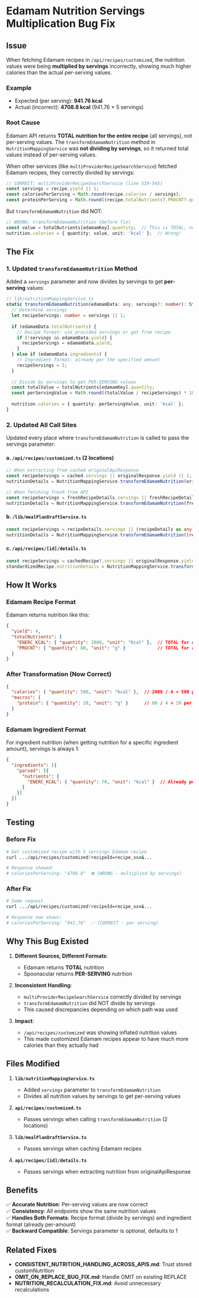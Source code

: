 # Edamam Nutrition Servings Multiplication Bug Fix

## Issue
When fetching Edamam recipes in `/api/recipes/customized`, the nutrition values were being **multiplied by servings** incorrectly, showing much higher calories than the actual per-serving values.

### Example
- Expected (per serving): **941.76 kcal**
- Actual (incorrect): **4708.8 kcal** (941.76 × 5 servings)

### Root Cause
Edamam API returns **TOTAL nutrition for the entire recipe** (all servings), not per-serving values. The `transformEdamamNutrition` method in `NutritionMappingService` was **not dividing by servings**, so it returned total values instead of per-serving values.

When other services (like `multiProviderRecipeSearchService`) fetched Edamam recipes, they correctly divided by servings:

```typescript
// CORRECT: multiProviderRecipeSearchService (line 539-545)
const servings = recipe.yield || 1;
const caloriesPerServing = Math.round(recipe.calories / servings);
const proteinPerServing = Math.round((recipe.totalNutrients?.PROCNT?.quantity || 0) / servings * 10) / 10;
```

But `transformEdamamNutrition` did NOT:

```typescript
// WRONG: transformEdamamNutrition (before fix)
const value = totalNutrients[edamamKey].quantity;  // This is TOTAL, not per-serving
nutrition.calories = { quantity: value, unit: 'kcal' };  // Wrong!
```

## The Fix

### 1. Updated `transformEdamamNutrition` Method

Added a `servings` parameter and now divides by servings to get **per-serving** values:

```typescript
// lib/nutritionMappingService.ts
static transformEdamamNutrition(edamamData: any, servings?: number): StandardizedNutrition {
  // Determine servings
  let recipeServings: number = servings || 1;
  
  if (edamamData.totalNutrients) {
    // Recipe format: use provided servings or get from recipe
    if (!servings && edamamData.yield) {
      recipeServings = edamamData.yield;
    }
  } else if (edamamData.ingredients) {
    // Ingredient format: already per the specified amount
    recipeServings = 1;
  }
  
  // Divide by servings to get PER-SERVING values
  const totalValue = totalNutrients[edamamKey].quantity;
  const perServingValue = Math.round((totalValue / recipeServings) * 100) / 100;
  
  nutrition.calories = { quantity: perServingValue, unit: 'kcal' };
}
```

### 2. Updated All Call Sites

Updated every place where `transformEdamamNutrition` is called to pass the servings parameter:

#### a. `/api/recipes/customized.ts` (2 locations)

```typescript
// When extracting from cached originalApiResponse
const recipeServings = cached.servings || originalResponse.yield || 1;
nutritionDetails = NutritionMappingService.transformEdamamNutrition(originalResponse, recipeServings);

// When fetching fresh from API
const recipeServings = freshRecipeDetails.servings || freshRecipeDetails.nutrition.yield || 1;
nutritionDetails = NutritionMappingService.transformEdamamNutrition(freshRecipeDetails.nutrition, recipeServings);
```

#### b. `/lib/mealPlanDraftService.ts`

```typescript
const recipeServings = recipeDetails.servings || (recipeDetails as any).nutrition?.yield || 1;
nutritionDetails = NutritionMappingService.transformEdamamNutrition((recipeDetails as any).nutrition, recipeServings);
```

#### c. `/api/recipes/[id]/details.ts`

```typescript
const recipeServings = cachedRecipe?.servings || originalResponse.yield || 1;
standardizedRecipe.nutritionDetails = NutritionMappingService.transformEdamamNutrition(originalResponse, recipeServings);
```

## How It Works

### Edamam Recipe Format
Edamam returns nutrition like this:
```json
{
  "yield": 4,
  "totalNutrients": {
    "ENERC_KCAL": { "quantity": 2000, "unit": "kcal" },  // TOTAL for all 4 servings
    "PROCNT": { "quantity": 80, "unit": "g" }            // TOTAL for all 4 servings
  }
}
```

### After Transformation (Now Correct)
```json
{
  "calories": { "quantity": 500, "unit": "kcal" },  // 2000 / 4 = 500 per serving ✅
  "macros": {
    "protein": { "quantity": 20, "unit": "g" }      // 80 / 4 = 20 per serving ✅
  }
}
```

### Edamam Ingredient Format
For ingredient nutrition (when getting nutrition for a specific ingredient amount), servings is always 1:
```json
{
  "ingredients": [{
    "parsed": [{
      "nutrients": {
        "ENERC_KCAL": { "quantity": 70, "unit": "kcal" }  // Already per the specified amount
      }
    }]
  }]
}
```

## Testing

### Before Fix
```bash
# Get customized recipe with 5 servings Edamam recipe
curl .../api/recipes/customized?recipeId=recipe_xxx&...

# Response showed:
# caloriesPerServing: "4708.8"  ❌ (WRONG - multiplied by servings)
```

### After Fix
```bash
# Same request
curl .../api/recipes/customized?recipeId=recipe_xxx&...

# Response now shows:
# caloriesPerServing: "941.76"  ✅ (CORRECT - per serving)
```

## Why This Bug Existed

1. **Different Sources, Different Formats**: 
   - Edamam returns **TOTAL** nutrition
   - Spoonacular returns **PER-SERVING** nutrition
   
2. **Inconsistent Handling**:
   - `multiProviderRecipeSearchService` correctly divided by servings
   - `transformEdamamNutrition` did NOT divide by servings
   - This caused discrepancies depending on which path was used

3. **Impact**:
   - `/api/recipes/customized` was showing inflated nutrition values
   - This made customized Edamam recipes appear to have much more calories than they actually had

## Files Modified

1. **`lib/nutritionMappingService.ts`**
   - Added `servings` parameter to `transformEdamamNutrition`
   - Divides all nutrition values by servings to get per-serving values

2. **`api/recipes/customized.ts`**
   - Passes servings when calling `transformEdamamNutrition` (2 locations)

3. **`lib/mealPlanDraftService.ts`**
   - Passes servings when caching Edamam recipes

4. **`api/recipes/[id]/details.ts`**
   - Passes servings when extracting nutrition from originalApiResponse

## Benefits

✅ **Accurate Nutrition**: Per-serving values are now correct  
✅ **Consistency**: All endpoints show the same nutrition values  
✅ **Handles Both Formats**: Recipe format (divide by servings) and ingredient format (already per-amount)  
✅ **Backward Compatible**: Servings parameter is optional, defaults to 1  

## Related Fixes

- **CONSISTENT_NUTRITION_HANDLING_ACROSS_APIS.md**: Trust stored customNutrition
- **OMIT_ON_REPLACE_BUG_FIX.md**: Handle OMIT on existing REPLACE
- **NUTRITION_RECALCULATION_FIX.md**: Avoid unnecessary recalculations

